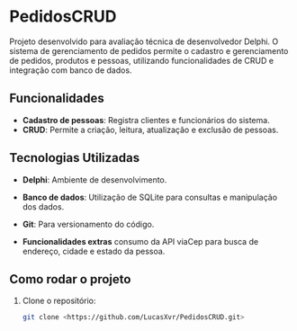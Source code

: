 # PedidosCRUD

Projeto desenvolvido para avaliação técnica de desenvolvedor Delphi. O sistema de gerenciamento de pedidos permite o cadastro e gerenciamento de pedidos, produtos e pessoas, utilizando funcionalidades de CRUD e integração com banco de dados.

## Funcionalidades

- **Cadastro de pessoas**: Registra clientes e funcionários do sistema.
- **CRUD**: Permite a criação, leitura, atualização e exclusão de pessoas.

## Tecnologias Utilizadas

- **Delphi**: Ambiente de desenvolvimento.
- **Banco de dados**: Utilização de SQLite para consultas e manipulação dos dados.
- **Git**: Para versionamento do código.

- **Funcionalidades extras** consumo da API viaCep para busca de endereço, cidade e estado da pessoa.

## Como rodar o projeto

1. Clone o repositório:
   ```bash
   git clone <https://github.com/LucasXvr/PedidosCRUD.git>
   ```
